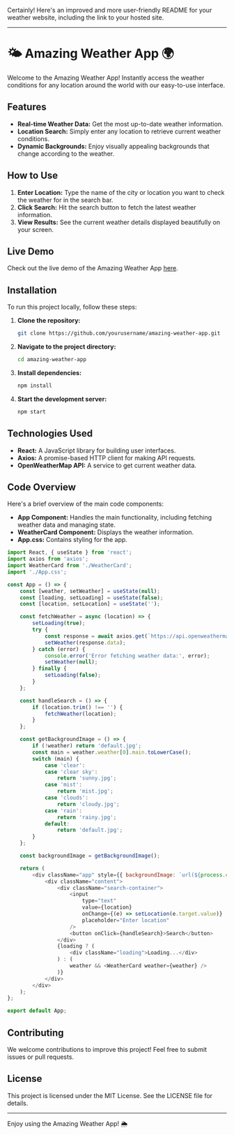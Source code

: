 Certainly! Here's an improved and more user-friendly README for your weather website, including the link to your hosted site.

---

# 🌤️ Amazing Weather App 🌍

Welcome to the Amazing Weather App! Instantly access the weather conditions for any location around the world with our easy-to-use interface.

## Features

- **Real-time Weather Data:** Get the most up-to-date weather information.
- **Location Search:** Simply enter any location to retrieve current weather conditions.
- **Dynamic Backgrounds:** Enjoy visually appealing backgrounds that change according to the weather.

## How to Use

1. **Enter Location:** Type the name of the city or location you want to check the weather for in the search bar.
2. **Click Search:** Hit the search button to fetch the latest weather information.
3. **View Results:** See the current weather details displayed beautifully on your screen.

## Live Demo

Check out the live demo of the Amazing Weather App [here](https://deploy-preview-1--amaazing-weather-app.netlify.app).

## Installation

To run this project locally, follow these steps:

1. **Clone the repository:**
   ```bash
   git clone https://github.com/yourusername/amazing-weather-app.git
   ```
2. **Navigate to the project directory:**
   ```bash
   cd amazing-weather-app
   ```
3. **Install dependencies:**
   ```bash
   npm install
   ```
4. **Start the development server:**
   ```bash
   npm start
   ```

## Technologies Used

- **React:** A JavaScript library for building user interfaces.
- **Axios:** A promise-based HTTP client for making API requests.
- **OpenWeatherMap API:** A service to get current weather data.

## Code Overview

Here's a brief overview of the main code components:

- **App Component:** Handles the main functionality, including fetching weather data and managing state.
- **WeatherCard Component:** Displays the weather information.
- **App.css:** Contains styling for the app.

```javascript
import React, { useState } from 'react';
import axios from 'axios';
import WeatherCard from './WeatherCard';
import './App.css';

const App = () => {
    const [weather, setWeather] = useState(null);
    const [loading, setLoading] = useState(false);
    const [location, setLocation] = useState('');

    const fetchWeather = async (location) => {
        setLoading(true);
        try {
            const response = await axios.get(`https://api.openweathermap.org/data/2.5/weather?q=${location}&appid=d9e742065dc29485f648336dcfb321d7&units=metric`);
            setWeather(response.data);
        } catch (error) {
            console.error('Error fetching weather data:', error);
            setWeather(null);
        } finally {
            setLoading(false);
        }
    };

    const handleSearch = () => {
        if (location.trim() !== '') {
            fetchWeather(location);
        }
    };

    const getBackgroundImage = () => {
        if (!weather) return 'default.jpg';
        const main = weather.weather[0].main.toLowerCase();
        switch (main) {
            case 'clear':
            case 'clear sky':
                return 'sunny.jpg';
            case 'mist':
                return 'mist.jpg';
            case 'clouds':
                return 'cloudy.jpg';
            case 'rain':
                return 'rainy.jpg';
            default:
                return 'default.jpg';
        }
    };

    const backgroundImage = getBackgroundImage();

    return (
        <div className="app" style={{ backgroundImage: `url(${process.env.PUBLIC_URL}/${backgroundImage})` }}>
            <div className="content">
                <div className="search-container">
                    <input
                        type="text"
                        value={location}
                        onChange={(e) => setLocation(e.target.value)}
                        placeholder="Enter location"
                    />
                    <button onClick={handleSearch}>Search</button>
                </div>
                {loading ? (
                    <div className="loading">Loading...</div>
                ) : (
                    weather && <WeatherCard weather={weather} />
                )}
            </div>
        </div>
    );
};

export default App;
```

## Contributing

We welcome contributions to improve this project! Feel free to submit issues or pull requests.

## License

This project is licensed under the MIT License. See the LICENSE file for details.

---

Enjoy using the Amazing Weather App! 🌦️

